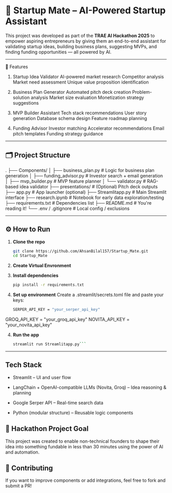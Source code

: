 # 🚀 Startup Mate – AI-Powered Startup Assistant

This project was developed as part of the **TRAE AI Hackathon 2025** to empower aspiring entrepreneurs by giving them an end-to-end assistant for validating startup ideas, building business plans, suggesting MVPs, and finding funding opportunities — all powered by AI.

---

🌟 Features


1. Startup Idea Validator
AI-powered market research
Competitor analysis
Market need assessment
Unique value proposition identification

3. Business Plan Generator
Automated pitch deck creation
Problem-solution analysis
Market size evaluation
Monetization strategy suggestions

4. MVP Builder Assistant
Tech stack recommendations
User story generation
Database schema design
Feature roadmap planning

5. Funding Advisor
Investor matching
Accelerator recommendations
Email pitch templates
Funding strategy guidance

---

## 🗂️ Project Structure

.
├── Components/
│ ├── business_plan.py # Logic for business plan generation
│ ├── funding_advisor.py # Investor search + email generation
│ ├── mvp_builder.py # MVP feature planner
│ └── validator.py # RAG-based idea validator
├── presentations/ # (Optional) Pitch deck outputs
├── app.py # App launcher (optional)
├── Streamlitapp.py # Main Streamlit interface
├── research.ipynb # Notebook for early data exploration/testing
├── requirements.txt # Dependencies list
├── README.md # You're reading it!
└── .env / .gitignore # Local config / exclusions


---

## ⚙️ How to Run

1. **Clone the repo**  
   ```bash
   git clone https://github.com/AhsanBilal157/Startup_Mate.git
   cd Startup_Mate

2. **Create Virtual Envronment**

3. **Install dependencies**
    ```bash
    pip install -r requirements.txt

4. **Set up environment**
    Create a .streamlit/secrets.toml file and paste your keys:
    ```bash
    SERPER_API_KEY = "your_serper_api_key"
GROQ_API_KEY = "your_groq_api_key"
NOVITA_API_KEY = "your_novita_api_key"

4. **Run the app**
    ```bash
    streamlit run Streamlitapp.py```

---
## Tech Stack
- Streamlit – UI and user flow

- LangChain + OpenAI-compatible LLMs (Novita, Groq) – Idea reasoning & planning

- Google Serper API – Real-time search data

- Python (modular structure) – Reusable logic components

## 📌 Hackathon Project Goal
This project was created to enable non-technical founders to shape their idea into something fundable in less than 30 minutes using the power of AI and automation.

## 🤝 Contributing
If you want to improve components or add integrations, feel free to fork and submit a PR!


